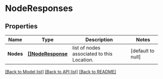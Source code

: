 # NodeResponses

## Properties
Name | Type | Description | Notes
------------ | ------------- | ------------- | -------------
**Nodes** | [**[]NodeResponse**](NodeResponse.md) | list of nodes associated to this Location. | [default to null]

[[Back to Model list]](../README.md#documentation-for-models) [[Back to API list]](../README.md#documentation-for-api-endpoints) [[Back to README]](../README.md)


